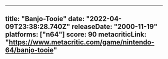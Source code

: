 
---
title: "Banjo-Tooie"
date: "2022-04-09T23:38:28.740Z"
releaseDate: "2000-11-19"
platforms: ["n64"]
score: 90
metacriticLink: "https://www.metacritic.com/game/nintendo-64/banjo-tooie"
---
